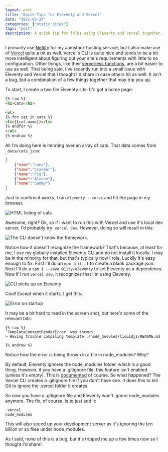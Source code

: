 ```yaml
---
layout: post
title: "Quick Tips for Eleventy and Vercel"
date: "2021-03-27"
categories: ["static sites"]
tags: "post"
description: A quick tip for folks using Eleventy and Vercel together.
---
```


I primarily use [Netlify](https://www.netlify.com) for my Jamstack hosting service, but I also make use of [Vercel](https://vercel.com/) quite a bit as well. Vercel's CLI is quite nice and tends to be a bit more intelligent about figuring out your site's requirements with little to no configuration. Other things, like their [serverless functions](https://vercel.com/docs/serverless-functions/introduction), are a bit easier to use as well. That being said, I've recently run into a small issue with Eleventy and Vercel that I thought I'd share in case others hit as well. It isn't a bug, but a combination of a few things together that may trip you up.

To start, I create a two file Eleventy site. It's got a home page:

```html
{% raw %}
<h1>Cats</h1>

<ul>
{% for cat in cats %}
<li>{{cat.name}}</li>
{% endfor %}
</ul>
{% endraw %}
```

All I'm doing here is iterating over an array of cats. That data comes from `_data/cats.json`:

```json
[
	{"name":"Luna"},
	{"name":"Cracker"},
	{"name":"Pig"},
	{"name":"Aleese"},
	{"name":"Sammy"}
]
```

Just to confirm it works, I ran `eleventy --serve` and hit the page in my browser.

<p>
<img src="https://static.raymondcamden.com/images/2021/03/ve1.jpg" alt="HTML listing of cats" class="lazyload imgborder imgcenter">
</p>

Awesome, right? Ok, so if I want to run this with Vercel and use it's local dev server, I'd probably try: `vercel dev`. However, doing so will result in this:

<p>
<img src="https://static.raymondcamden.com/images/2021/03/ve2.jpg" alt="The CLI doesn't know the framework." class="lazyload imgborder imgcenter">
</p>

Notice how it doesn't recognize the framework? That's because, at least for me, I use my globally installed Eleventy CLI and do not install it locally. I may be in the minority for that, but that's typically how I role. Luckily it's easy enough to fix. First I'll do an `npm init -f` to create a blank package.json. Next I'll do a `npm i --save @11ty/eleventy` to set Eleventy as a dependency. Now if I run `vercel dev`, it recognizes that I'm using Eleventy.

<p>
<img src="https://static.raymondcamden.com/images/2021/03/ve3.jpg" alt="CLI picks up on Eleventy" class="lazyload imgborder imgcenter">
</p>

Cool! Except when it starts, I get this:

<p>
<img src="https://static.raymondcamden.com/images/2021/03/ve4.jpg" alt="Error on startup" class="lazyload imgborder imgcenter">
</p>

It may be a bit hard to read in the screen shot, but here's some of the relevant bits:

```
{% raw %}
`TemplateContentRenderError` was thrown
> Having trouble compiling template ./node_modules/liquidjs/README.md

{% endraw %}
```

Notice how the error is being thrown in a file in node_modules? Why? 

By default, Eleventy ignores the node_modules folder, which is a good thing. However, if you have a .gitignore file, this feature isn't enabled (unless it's empty). This is [documented](https://www.11ty.dev/docs/ignores/#node_modules-exemption) of course. So what happened? The Vercel CLI creates a .gitignore file if you don't have one. It does this to tell Git to ignore the .vercel folder it creates. 

So now you have a .gitignore file and Eleventy won't ignore node_modules anymore. The fix, of course, is to just add it:

```
.vercel
node_modules
```

This will also speed up your development server as it's ignoring the ten billion or so files under node_modules.

As I said, none of this is a bug, but it's tripped me up a few times now so I thought I'd share!